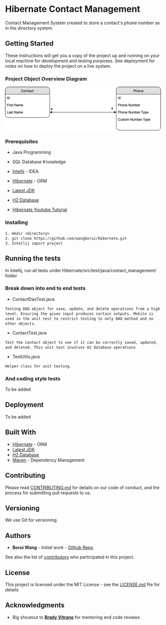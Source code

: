 # Hibernate Contact Management

Contact Management System created to store a contact's phone number as in the directory system.

## Getting Started

These instructions will get you a copy of the project up and running on your local machine for development and testing purposes. See deployment for notes on how to deploy the project on a live system.

### Project Object Overview Diagram
![alt text](https://github.com/wangborui/Hibernate/blob/master/Relationships.png)

### Prerequisites
* Java Programming
* SQL Database Knowledge

* [Intellij](https://www.jetbrains.com/idea/download/#section=mac) - IDEA
* [Hibernate](http://hibernate.org/orm/releases/) - ORM
* [Latest JDK](https://www.oracle.com/technetwork/java/javase/downloads/index.html)
* [H2 Database](https://www.h2database.com/html/main.html)
* [Hibernate Youtube Tutorial](https://www.youtube.com/watch?v=rk2zcyzeK3U)

### Installing
```
1. mkdir <directory>
2. git clone https://github.com/wangborui/Hibernate.git
3. Intellij import project
```

## Running the tests

In Intellij, run all tests under Hibernate/src/test/java/contact_management/ folder

### Break down into end to end tests

* ContactDaoTest.java
```
Testing DAO object for save, update, and delete operations from a high level. Ensuring the given input produces certain outputs. Mokito is used in the unit test to restrict testing to only DAO method and no other objects.
```

* ContactTest.java
```
Test the Contact object to see if it can be correctly saved, updated, and deleted. This unit test involves H2 database operations
```

* TestUtils.java
```
Helper class for unit testing.
```

### And coding style tests

To be added

## Deployment

To be added

## Built With

* [Hibernate](http://hibernate.org/orm/releases/) - ORM
* [Latest JDK](https://www.oracle.com/technetwork/java/javase/downloads/index.html)
* [H2 Database](https://www.h2database.com/html/main.html)
* [Maven](https://maven.apache.org/) - Dependency Management

## Contributing

Please read [CONTRIBUTING.md](https://github.com/wangborui/Hibernate/blob/master/CONTRIBUTING.md) for details on our code of conduct, and the process for submitting pull requests to us.

## Versioning

We use Git for versioning.

## Authors

* **Borui Wang** - *Initial work* - [Github Repo](https://github.com/wangborui)

See also the list of [contributors](https://github.com/wangborui/Hibernate/graphs/contributors) who participated in this project.

## License

This project is licensed under the MIT License - see the [LICENSE.md](LICENSE.md) file for details

## Acknowledgments

* Big shoutout to **[Brady Vitrano](https://github.com/brady-vitrano)** for mentoring and code reviews

